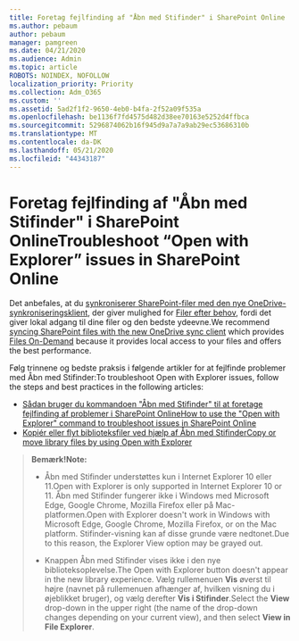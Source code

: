 ```yaml
---
title: Foretag fejlfinding af "Åbn med Stifinder" i SharePoint Online
ms.author: pebaum
author: pebaum
manager: pamgreen
ms.date: 04/21/2020
ms.audience: Admin
ms.topic: article
ROBOTS: NOINDEX, NOFOLLOW
localization_priority: Priority
ms.collection: Adm_O365
ms.custom: ''
ms.assetid: 5ad2f1f2-9650-4eb0-b4fa-2f52a09f535a
ms.openlocfilehash: be1136f7fd4575d482d38ee70163e5252d4ffbca
ms.sourcegitcommit: 5296874062b16f945d9a7a7a9ab29ec53686310b
ms.translationtype: MT
ms.contentlocale: da-DK
ms.lasthandoff: 05/21/2020
ms.locfileid: "44343187"
---
```

# <a name="troubleshoot-open-with-explorer-issues-in-sharepoint-online"></a><span data-ttu-id="c75d2-102">Foretag fejlfinding af "Åbn med Stifinder" i SharePoint Online</span><span class="sxs-lookup"><span data-stu-id="c75d2-102">Troubleshoot “Open with Explorer” issues in SharePoint Online</span></span>

<span data-ttu-id="c75d2-103">Det anbefales, at du [synkroniserer SharePoint-filer med den nye OneDrive-synkroniseringsklient](https://support.office.com/article/sync-sharepoint-files-with-the-new-onedrive-sync-client-6de9ede8-5b6e-4503-80b2-6190f3354a88), der giver mulighed for [Filer efter behov](https://support.office.com/article/learn-about-onedrive-files-on-demand-0e6860d3-d9f3-4971-b321-7092438fb38e), fordi det giver lokal adgang til dine filer og den bedste ydeevne.</span><span class="sxs-lookup"><span data-stu-id="c75d2-103">We recommend [syncing SharePoint files with the new OneDrive sync client](https://support.office.com/article/sync-sharepoint-files-with-the-new-onedrive-sync-client-6de9ede8-5b6e-4503-80b2-6190f3354a88) which provides [Files On-Demand](https://support.office.com/article/learn-about-onedrive-files-on-demand-0e6860d3-d9f3-4971-b321-7092438fb38e) because it provides local access to your files and offers the best performance.</span></span>

<span data-ttu-id="c75d2-104">Følg trinnene og bedste praksis i følgende artikler for at fejlfinde problemer med Åbn med Stifinder:</span><span class="sxs-lookup"><span data-stu-id="c75d2-104">To troubleshoot Open with Explorer issues, follow the steps and best practices in the following articles:</span></span>

- [<span data-ttu-id="c75d2-105">Sådan bruger du kommandoen "Åbn med Stifinder" til at foretage fejlfinding af problemer i SharePoint Online</span><span class="sxs-lookup"><span data-stu-id="c75d2-105">How to use the "Open with Explorer" command to troubleshoot issues in SharePoint Online</span></span>](https://docs.microsoft.com/sharepoint/support/lists-and-libraries/troubleshoot-issues-using-open-with-explorer)
- [<span data-ttu-id="c75d2-106">Kopiér eller flyt biblioteksfiler ved hjælp af Åbn med Stifinder</span><span class="sxs-lookup"><span data-stu-id="c75d2-106">Copy or move library files by using Open with Explorer</span></span>](https://support.office.com/article/copy-or-move-library-files-by-using-open-with-explorer-aaee7bfb-e2a1-42ee-8fc0-bcc0754f04d2)

> <span data-ttu-id="c75d2-107">**Bemærk!**</span><span class="sxs-lookup"><span data-stu-id="c75d2-107">**Note:**</span></span>
>- <span data-ttu-id="c75d2-108">Åbn med Stifinder understøttes kun i Internet Explorer 10 eller 11.</span><span class="sxs-lookup"><span data-stu-id="c75d2-108">Open with Explorer is only supported in Internet Explorer 10 or 11.</span></span> <span data-ttu-id="c75d2-109">Åbn med Stifinder fungerer ikke i Windows med Microsoft Edge, Google Chrome, Mozilla Firefox eller på Mac-platformen.</span><span class="sxs-lookup"><span data-stu-id="c75d2-109">Open with Explorer doesn't work in Windows with Microsoft Edge, Google Chrome, Mozilla Firefox, or on the Mac platform.</span></span> <span data-ttu-id="c75d2-110">Stifinder-visning kan af disse grunde være nedtonet.</span><span class="sxs-lookup"><span data-stu-id="c75d2-110">Due to this reason, the Explorer View option may be grayed out.</span></span>
>
>- <span data-ttu-id="c75d2-111">Knappen Åbn med Stifinder vises ikke i den nye biblioteksoplevelse.</span><span class="sxs-lookup"><span data-stu-id="c75d2-111">The Open with Explorer button doesn't appear in the new library experience.</span></span> <span data-ttu-id="c75d2-112">Vælg rullemenuen **Vis** øverst til højre (navnet på rullemenuen afhænger af, hvilken visning du i øjeblikket bruger), og vælg derefter **Vis i Stifinder**.</span><span class="sxs-lookup"><span data-stu-id="c75d2-112">Select the **View** drop-down in the upper right (the name of the drop-down changes depending on your current view), and then select **View in File Explorer**.</span></span>

